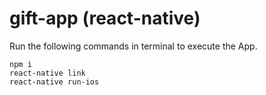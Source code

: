 # gift-app (react-native)

Run the following commands in terminal to execute the App.

```
npm i
react-native link
react-native run-ios
```
